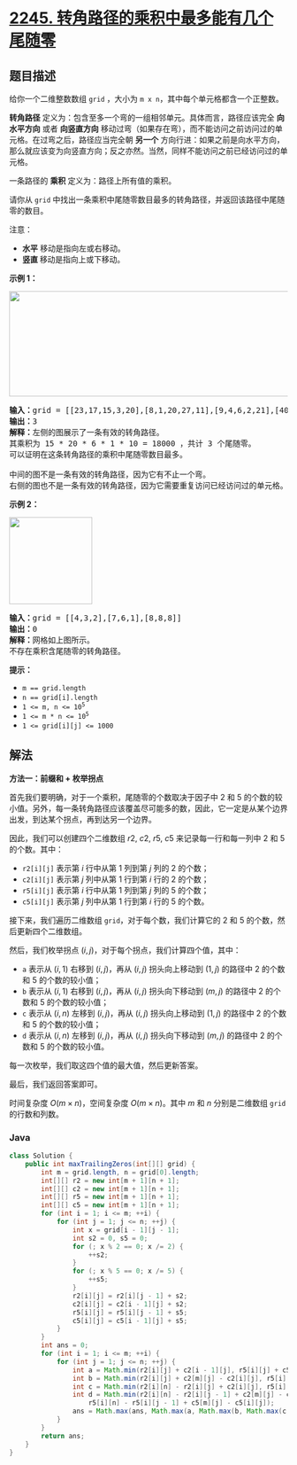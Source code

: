 # [2245. 转角路径的乘积中最多能有几个尾随零](https://leetcode.cn/problems/maximum-trailing-zeros-in-a-cornered-path)

## 题目描述

<p>给你一个二维整数数组 <code>grid</code> ，大小为 <code>m x n</code>，其中每个单元格都含一个正整数。</p>

<p><strong>转角路径</strong> 定义为：包含至多一个弯的一组相邻单元。具体而言，路径应该完全 <strong>向水平方向</strong> 或者 <strong>向竖直方向</strong> 移动过弯（如果存在弯），而不能访问之前访问过的单元格。在过弯之后，路径应当完全朝 <strong>另一个</strong> 方向行进：如果之前是向水平方向，那么就应该变为向竖直方向；反之亦然。当然，同样不能访问之前已经访问过的单元格。</p>

<p>一条路径的 <strong>乘积</strong> 定义为：路径上所有值的乘积。</p>

<p>请你从 <code>grid</code> 中找出一条乘积中尾随零数目最多的转角路径，并返回该路径中尾随零的数目。</p>

<p>注意：</p>

<ul>
	<li><strong>水平</strong> 移动是指向左或右移动。</li>
	<li><strong>竖直 </strong>移动是指向上或下移动。</li>
</ul>

<p><strong>示例 1：</strong></p>

<p><img alt="" src="https://gcore.jsdelivr.net/gh/doocs/leetcode@main/solution/2200-2299/2245.Maximum%20Trailing%20Zeros%20in%20a%20Cornered%20Path/images/ex1new2.jpg" style="width: 577px; height: 190px;" /></p>

<pre>
<strong>输入：</strong>grid = [[23,17,15,3,20],[8,1,20,27,11],[9,4,6,2,21],[40,9,1,10,6],[22,7,4,5,3]]
<strong>输出：</strong>3
<strong>解释：</strong>左侧的图展示了一条有效的转角路径。
其乘积为 15 * 20 * 6 * 1 * 10 = 18000 ，共计 3 个尾随零。
可以证明在这条转角路径的乘积中尾随零数目最多。

中间的图不是一条有效的转角路径，因为它有不止一个弯。
右侧的图也不是一条有效的转角路径，因为它需要重复访问已经访问过的单元格。
</pre>

<p><strong>示例 2：</strong></p>

<p><img alt="" src="https://gcore.jsdelivr.net/gh/doocs/leetcode@main/solution/2200-2299/2245.Maximum%20Trailing%20Zeros%20in%20a%20Cornered%20Path/images/ex2.jpg" style="width: 150px; height: 157px;" /></p>

<pre>
<strong>输入：</strong>grid = [[4,3,2],[7,6,1],[8,8,8]]
<strong>输出：</strong>0
<strong>解释：</strong>网格如上图所示。
不存在乘积含尾随零的转角路径。
</pre>

<p><strong>提示：</strong></p>

<ul>
	<li><code>m == grid.length</code></li>
	<li><code>n == grid[i].length</code></li>
	<li><code>1 &lt;= m, n &lt;= 10<sup>5</sup></code></li>
	<li><code>1 &lt;= m * n &lt;= 10<sup>5</sup></code></li>
	<li><code>1 &lt;= grid[i][j] &lt;= 1000</code></li>
</ul>

## 解法

**方法一：前缀和 + 枚举拐点**

首先我们要明确，对于一个乘积，尾随零的个数取决于因子中 $2$ 和 $5$ 的个数的较小值。另外，每一条转角路径应该覆盖尽可能多的数，因此，它一定是从某个边界出发，到达某个拐点，再到达另一个边界。

因此，我们可以创建四个二维数组 $r2$, $c2$, $r5$, $c5$ 来记录每一行和每一列中 $2$ 和 $5$ 的个数。其中：

-   `r2[i][j]` 表示第 $i$ 行中从第 $1$ 列到第 $j$ 列的 $2$ 的个数；
-   `c2[i][j]` 表示第 $j$ 列中从第 $1$ 行到第 $i$ 行的 $2$ 的个数；
-   `r5[i][j]` 表示第 $i$ 行中从第 $1$ 列到第 $j$ 列的 $5$ 的个数；
-   `c5[i][j]` 表示第 $j$ 列中从第 $1$ 行到第 $i$ 行的 $5$ 的个数。

接下来，我们遍历二维数组 `grid`，对于每个数，我们计算它的 $2$ 和 $5$ 的个数，然后更新四个二维数组。

然后，我们枚举拐点 $(i, j)$，对于每个拐点，我们计算四个值，其中：

-   `a` 表示从 $(i, 1)$ 右移到 $(i, j)$，再从 $(i, j)$ 拐头向上移动到 $(1, j)$ 的路径中 $2$ 的个数和 $5$ 的个数的较小值；
-   `b` 表示从 $(i, 1)$ 右移到 $(i, j)$，再从 $(i, j)$ 拐头向下移动到 $(m, j)$ 的路径中 $2$ 的个数和 $5$ 的个数的较小值；
-   `c` 表示从 $(i, n)$ 左移到 $(i, j)$，再从 $(i, j)$ 拐头向上移动到 $(1, j)$ 的路径中 $2$ 的个数和 $5$ 的个数的较小值；
-   `d` 表示从 $(i, n)$ 左移到 $(i, j)$，再从 $(i, j)$ 拐头向下移动到 $(m, j)$ 的路径中 $2$ 的个数和 $5$ 的个数的较小值。

每一次枚举，我们取这四个值的最大值，然后更新答案。

最后，我们返回答案即可。

时间复杂度 $O(m \times n)$，空间复杂度 $O(m \times n)$。其中 $m$ 和 $n$ 分别是二维数组 `grid` 的行数和列数。

### **Java**

```java
class Solution {
    public int maxTrailingZeros(int[][] grid) {
        int m = grid.length, n = grid[0].length;
        int[][] r2 = new int[m + 1][n + 1];
        int[][] c2 = new int[m + 1][n + 1];
        int[][] r5 = new int[m + 1][n + 1];
        int[][] c5 = new int[m + 1][n + 1];
        for (int i = 1; i <= m; ++i) {
            for (int j = 1; j <= n; ++j) {
                int x = grid[i - 1][j - 1];
                int s2 = 0, s5 = 0;
                for (; x % 2 == 0; x /= 2) {
                    ++s2;
                }
                for (; x % 5 == 0; x /= 5) {
                    ++s5;
                }
                r2[i][j] = r2[i][j - 1] + s2;
                c2[i][j] = c2[i - 1][j] + s2;
                r5[i][j] = r5[i][j - 1] + s5;
                c5[i][j] = c5[i - 1][j] + s5;
            }
        }
        int ans = 0;
        for (int i = 1; i <= m; ++i) {
            for (int j = 1; j <= n; ++j) {
                int a = Math.min(r2[i][j] + c2[i - 1][j], r5[i][j] + c5[i - 1][j]);
                int b = Math.min(r2[i][j] + c2[m][j] - c2[i][j], r5[i][j] + c5[m][j] - c5[i][j]);
                int c = Math.min(r2[i][n] - r2[i][j] + c2[i][j], r5[i][n] - r5[i][j] + c5[i][j]);
                int d = Math.min(r2[i][n] - r2[i][j - 1] + c2[m][j] - c2[i][j],
                    r5[i][n] - r5[i][j - 1] + c5[m][j] - c5[i][j]);
                ans = Math.max(ans, Math.max(a, Math.max(b, Math.max(c, d))));
            }
        }
        return ans;
    }
}
```
